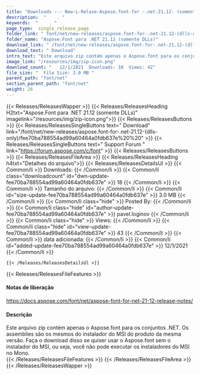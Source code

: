 ```yaml
---
title: "Downloads --- New-L-Relase-Aspose.font-for -.net-21.12- (somente DLLS)." 
description:  "    . " 
keywords:  "    . " 
page_type:  single_release_page
folder_link: " font/net/new-releases/aspose.font-for-.net-21.12-(dlls-only)/"
folder_name: "Aspose.Font para .NET 21.12 (somente DLLs)"
download_link: " /font/net/new-releases/aspose.font-for-.net-21.12-(dlls-only)/fee70ba788554ad99a60464a0fdb637e"
download_text: " Download"
intro_text: "Este arquivo zip contém apenas o Aspose.font para os conjuntos .NET. Os assemblies ..."
image_link: "/resources/img/zip-icon.png"
download_count: "   12/1/2021  Downloads: 18  Views: 42"
file_size: "  File Size: 3.0 MB "
parent_path: "font/net"
section_parent_path: "font/net"
weight: 26
---
```


{{< Releases/ReleasesWapper >}}
  {{< Releases/ReleasesHeading H2txt="Aspose.Font para .NET 21.12 (somente DLLs)" imagelink="/resources/img/zip-icon.png">}}
  {{< Releases/ReleasesButtons >}}
    {{< Releases/ReleasesSingleButtons text=" Download" link="/font/net/new-releases/aspose.font-for-.net-21.12-(dlls-only)/fee70ba788554ad99a60464a0fdb637e%20%20" >}}
    {{< Releases/ReleasesSingleButtons text=" Support Forum " link="https://forum.aspose.com/c/font" >}}
  {{< Releases/ReleasesButtons >}}
  {{< Releases/ReleasesFileArea >}}
    {{< Releases/ReleasesHeading h4txt="Detalhes do arquivo">}}
    {{< Releases/ReleasesDetailsUl >}}
            {{< Common/li  >}} Downloads: {{< /Common/li >}} 
      {{< Common/li class="downloadcount" id="dwn-update-fee70ba788554ad99a60464a0fdb637e" >}} 18 {{< /Common/li >}} 
      {{< Common/li  >}} Tamanho do arquivo: {{< /Common/li >}} 
      {{< Common/li id="size-update-fee70ba788554ad99a60464a0fdb637e" >}} 3.0 MB {{< /Common/li >}} 
      {{< Common/li  class="hide" >}} Posted By: {{< /Common/li >}} 
      {{< Common/li class="hide" id="author-update-fee70ba788554ad99a60464a0fdb637e" >}} pavel.loginov {{< /Common/li >}} 
      {{< Common/li class="hide"  >}} Views: {{< /Common/li >}} 
      {{< Common/li class="hide" id="view-update-fee70ba788554ad99a60464a0fdb637e" >}} 43 {{< /Common/li >}} 
      {{< Common/li  >}} data adicionada: {{< /Common/li >}} 
      {{< Common/li id="added-update-fee70ba788554ad99a60464a0fdb637e" >}} 12/1/2021 {{< /Common/li >}} 

    {{< /Releases/ReleasesDetailsUl >}}

  {{< Releases/ReleasesFileFeatures >}}
      <h4>Notas de liberação</h4><div><a href="https://docs.aspose.com/font/net/aspose-font-for-net-21-12-release-notes/">https://docs.aspose.com/font/net/aspose-font-for-net-21-12-release-notes/</a></div><h4>Descrição</h4><div class="HTMLDescription">Este arquivo zip contém apenas o Aspose.font para os conjuntos .NET. Os assemblies são os mesmos do instalador do MSI do produto da mesma versão. Faça o download disso se quiser usar o Aspose.font sem o instalador do MSI, ou seja, você não pode executar os instaladores do MSI no Mono.</div>
  {{< /Releases/ReleasesFileFeatures >}}
 {{< /Releases/ReleasesFileArea >}}
{{< /Releases/ReleasesWapper >}}


